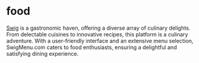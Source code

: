 # food
<a href="https://swigmenu.com/">Swig</a> is a gastronomic haven, offering a diverse array of culinary delights. From delectable cuisines to innovative recipes, this platform is a culinary adventure. With a user-friendly interface and an extensive menu selection, SwigMenu.com caters to food enthusiasts, ensuring a delightful and satisfying dining experience.
